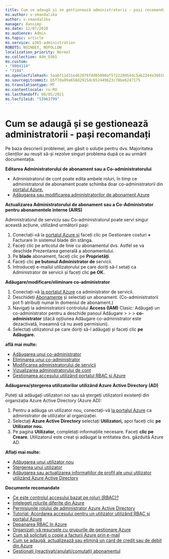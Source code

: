 ```yaml
---
title: Cum se adaugă și se gestionează administratorii - pași recomandați
ms.author: v-smandalika
author: v-smandalika
manager: dansimp
ms.date: 12/07/2020
ms.audience: Admin
ms.topic: article
ms.service: o365-administration
ROBOTS: NOINDEX, NOFOLLOW
localization_priority: Normal
ms.collection: Adm_O365
ms.custom:
- "9004114"
- "7194"
ms.openlocfilehash: 5aa6f11d31ed62078fdd05090af5722289544c5ab2244a369182f4e0f9214183
ms.sourcegitcommit: b5f7da89a650d2915dc652449623c78be6247175
ms.translationtype: MT
ms.contentlocale: ro-RO
ms.lasthandoff: 08/05/2021
ms.locfileid: "53963799"
---
```

# <a name="how-to-add-and-manage-administrators---recommended-steps"></a>Cum se adaugă și se gestionează administratorii - pași recomandați

Pe baza descrierii problemei, am găsit o soluție pentru dvs. Majoritatea clienților au reușit să-și rezolve singuri problema după ce au urmărit documentația.

**Editarea Administratorului de abonament sau a Co-administratorului**

- Administratorul de cont poate edita ambele roluri, în timp ce administratorul de abonament poate schimba doar co-administratorii din [portalul Azure.](https://ms.portal.azure.com/#home)
- [Adăugarea sau modificarea administratorilor de abonament Azure](https://docs.microsoft.com/azure/cost-management-billing/manage/add-change-subscription-administrator)

**Actualizarea Administratorului de abonament sau a Co-Administrator pentru abonamentele interne (AIRS)**

Administratorul de serviciu sau Co-administratorul poate servi singur această acțiune, utilizând următorii pași:

1. Conectați-vă la [portalul Azure și](https://ms.portal.azure.com/#home) faceți clic pe Gestionare costuri **+** Facturare în sistemul blade din stânga.
2. Faceți clic pe articolul de linie cu abonamentul dvs. Astfel se va deschide Prezentarea generală a abonamentului.
3. Pe **blade** abonament, faceți clic pe **Proprietăți**. 
4. Faceți clic **pe butonul Administrator de** servicii.
5. Introduceți e-mailul utilizatorului pe care doriți să-l setați ca Administrator de servicii și faceți clic **pe OK.**

**Adăugare/modificare/eliminare co-administrator**

1. Conectați-vă [la portalul Azure](https://ms.portal.azure.com/#home) ca administrator de servicii.
2. Deschideți [Abonamente](https://ms.portal.azure.com/#blade/Microsoft_Azure_Billing/SubscriptionsBlade) și selectați un abonament. (Co-administratorii pot fi atribuiți numai în domeniul de abonament.)
3. Navigați la administratorii controlului **Access (IAM)** Clasic: Adăugați un co-administrator pentru a deschide panoul Adăugare  >    >    >   **co-administrator** (dacă opțiunea Adăugare co-administrator este dezactivată, înseamnă că nu aveți permisiuni).
4. Selectați utilizatorul pe care doriți să-l adăugați și faceți clic **pe Adăugare.**

**află mai multe:**
- [Adăugarea unui co-administrator](https://docs.microsoft.com/azure/role-based-access-control/classic-administrators)
- [Eliminarea unui co-administrator](https://docs.microsoft.com/azure/role-based-access-control/classic-administrators)
- [Modificarea administratorului de servicii](https://docs.microsoft.com/azure/role-based-access-control/classic-administrators)
- [Vizualizarea administratorului de cont](https://docs.microsoft.com/azure/role-based-access-control/classic-administrators)
- [Gestionarea accesului utilizând portalul RBAC și Azure](https://docs.microsoft.com/azure/role-based-access-control/role-assignments-portal)

**Adăugarea/ștergerea utilizatorilor utilizând Azure Active Directory (AD)**

Puteți să adăugați utilizatori noi sau să ștergeți utilizatorii existenți din organizația Azure Active Directory (Azure AD):

1. Pentru a adăuga un utilizator nou, conectați-vă [la portalul Azure](https://ms.portal.azure.com/#home) ca administrator de utilizator al organizației.
2. Selectați **Azure Active Directory** selectați **Utilizatori,** apoi faceți clic **pe Utilizator nou.**
3. Pe pagina **Utilizator,** completați informațiile necesare. Faceți **clic pe Creare.** Utilizatorul este creat și adăugat la entitatea dvs. găzduită Azure AD.

**Aflați mai multe:**

- [Adăugarea unui utilizator nou](https://docs.microsoft.com/azure/active-directory/fundamentals/add-users-azure-active-directory)
- [Ștergerea unui utilizator](https://docs.microsoft.com/azure/active-directory/fundamentals/add-users-azure-active-directory)
- [Adăugarea sau actualizarea informațiilor de profil ale unui utilizator utilizând Azure Active Directory](https://docs.microsoft.com/azure/active-directory/fundamentals/active-directory-users-profile-azure-portal)

**Documente recomandate**

- [Ce este controlul accesului bazat pe roluri (RBAC)?](https://docs.microsoft.com/azure/role-based-access-control/overview)
- [Înțelegeți rolurile diferite din Azure](https://docs.microsoft.com/azure/role-based-access-control/rbac-and-directory-admin-roles)
- [Permisiunile rolului de administrator Azure Active Directory](https://docs.microsoft.com/azure/active-directory/roles/permissions-reference)
- [Tutorial: Acordarea accesului pentru un utilizator utilizând RBAC și portalul Azure](https://docs.microsoft.com/azure/role-based-access-control/quickstart-assign-role-user-portal)
- [Depanarea RBAC în Azure](https://docs.microsoft.com/azure/role-based-access-control/troubleshooting)
- [Organizați-vă resursele cu grupurile de gestionare Azure](https://docs.microsoft.com/azure/governance/management-groups/overview)
- [Cum să solicitați o copie a facturii Azure prin e-mail](https://azure.microsoft.com/en-us/blog/azure-email-invoices/)
- [Cum se adaugă, actualizează sau elimină un card de credit sau de debit din Azure](https://docs.microsoft.com/azure/cost-management-billing/manage/change-credit-card)
- [Gestionați (reactivați/anulați/comutați) abonamentul](https://docs.microsoft.com/azure/cost-management-billing/manage/subscription-disabled)



